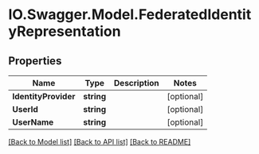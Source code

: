 # IO.Swagger.Model.FederatedIdentityRepresentation
## Properties

Name | Type | Description | Notes
------------ | ------------- | ------------- | -------------
**IdentityProvider** | **string** |  | [optional] 
**UserId** | **string** |  | [optional] 
**UserName** | **string** |  | [optional] 

[[Back to Model list]](../README.md#documentation-for-models) [[Back to API list]](../README.md#documentation-for-api-endpoints) [[Back to README]](../README.md)

